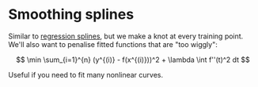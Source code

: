 # Smoothing splines

Similar to [regression splines](202211250920.md), but we make a knot at every
training point. We'll also want to penalise fitted functions that are "too
wiggly":

$$
\min \sum_{i=1}^{n} (y^{(i)} - f(x^{(i)}))^2 + \lambda \int f''(t)^2 dt
$$

Useful if you need to fit many nonlinear curves.
